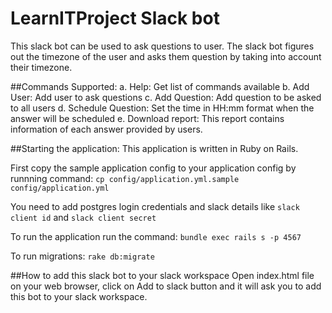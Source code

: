 # LearnITProject Slack bot

This slack bot can be used to ask questions to user.
The slack bot figures out the timezone of the user and asks them question by taking into account their timezone.

##Commands Supported:
a. Help: Get list of commands available
b. Add User: Add user to ask questions
c. Add Question: Add question to be asked to all users
d. Schedule Question: Set the time in HH:mm format when the answer will be scheduled
e. Download report: This report contains information of each answer provided by users.

##Starting the application:
This application is written in Ruby on Rails.

First copy the sample application config to your application config by runnning command:
`cp config/application.yml.sample config/application.yml`

You need to add postgres login credentials and slack details like `slack client id` and `slack client secret`

To run the application run the command:
`bundle exec rails s -p 4567`

To run migrations:
`rake db:migrate`

##How to add this slack bot to your slack workspace
Open index.html file on your web browser, click on Add to slack button and it will ask you to add this bot to your slack workspace.
